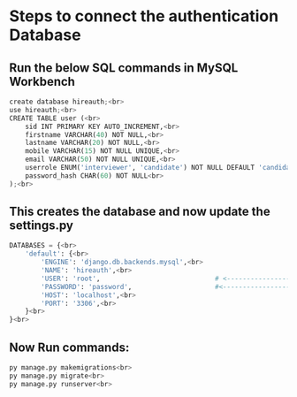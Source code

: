 # Steps to connect the authentication Database <br>

## Run the below SQL commands in MySQL Workbench <br>


```python
create database hireauth;<br>
use hireauth;<br>
CREATE TABLE user (<br>
    sid INT PRIMARY KEY AUTO_INCREMENT,<br>
    firstname VARCHAR(40) NOT NULL,<br>
    lastname VARCHAR(20) NOT NULL,<br>
    mobile VARCHAR(15) NOT NULL UNIQUE,<br>
    email VARCHAR(50) NOT NULL UNIQUE,<br>
    userrole ENUM('interviewer', 'candidate') NOT NULL DEFAULT 'candidate',<br>
    password_hash CHAR(60) NOT NULL<br>
);<br>
```

## This creates the database and now update the settings.py <br>

```python
DATABASES = {<br>
    'default': {<br>
        'ENGINE': 'django.db.backends.mysql',<br>
        'NAME': 'hireauth',<br>
        'USER': 'root',                             # <--------------------- Add the user<br>
        'PASSWORD': 'password',                     #<--------------------- Add the password<br>
        'HOST': 'localhost',<br>
        'PORT': '3306',<br>
    }<br>
}<br>
```

## Now Run commands:

```python
py manage.py makemigrations<br>
py manage.py migrate<br>
py manage.py runserver<br>
```
